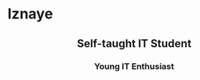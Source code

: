 <h1 align="left">Iznaye</h1>

###

<h2 align="center">Self-taught IT Student</h2>

###

<h3 align="center">Young IT Enthusiast</h3>
